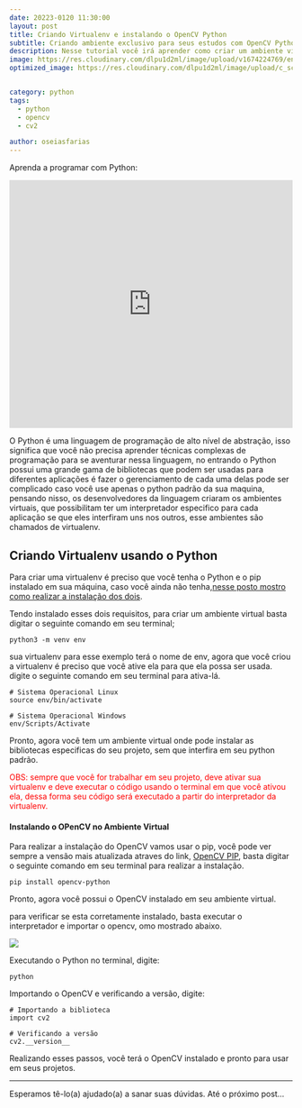 ```yaml
---
date: 20223-0120 11:30:00
layout: post
title: Criando Virtualenv e instalando o OpenCV Python
subtitle: Criando ambiente exclusivo para seus estudos com OpenCV Python.
description: Nesse tutorial você irá aprender como criar um ambiente virtual python para instalar o OpenCV Python.
image: https://res.cloudinary.com/dlpu1d2ml/image/upload/v1674224769/enghash/demo_kbwvvw.png
optimized_image: https://res.cloudinary.com/dlpu1d2ml/image/upload/c_scale,w_380/v1674224769/enghash/str_cmkjcl.png


category: python
tags:
  - python
  - opencv
  - cv2

author: oseiasfarias
---
```


Aprenda a programar com Python:

<iframe width="100%" height="440" src="https://www.youtube.com/embed/videoseries?list=PL5jigOsyxDtCGEdY1I0Ymmv4lOyUkWbm2" title="YouTube video player" frameborder="0" allow="accelerometer; autoplay; clipboard-write; encrypted-media; gyroscope; picture-in-picture" allowfullscreen></iframe>


O Python é uma linguagem de programação de alto nível de abstração, isso significa que você não precisa aprender técnicas complexas de programação para se aventurar nessa linguagem, no entrando o Python possui uma grande gama de bibliotecas que podem ser usadas para diferentes aplicações é fazer o gerenciamento de cada uma delas pode ser complicado caso você use apenas o python padrão da sua maquina, pensando nisso, os desenvolvedores da linguagem criaram os ambientes virtuais, que possibilitam ter um interpretador especifico para cada aplicação se que eles interfiram uns nos outros, esse ambientes são chamados de virtualenv.

## **Criando Virtualenv usando o Python**

Para criar uma virtualenv é preciso que você tenha o Python e o pip instalado em sua máquina, caso você ainda não tenha,<a href="https://pythonaltas.github.io/instalando-python-e-pip-no-ubuntu-debian-e-derivados/" target="_blank">nesse posto mostro como realizar a instalação dos dois</a>.

Tendo instalado esses dois requisitos, para criar um ambiente virtual basta digitar o seguinte comando em seu terminal;


```shell
python3 -m venv env
```

sua virtualenv para esse exemplo terá o nome de env, agora que você criou a virtualenv é preciso que você ative ela para que ela possa ser usada. digite o seguinte comando em seu terminal para ativa-lá.

```shell
# Sistema Operacional Linux
source env/bin/activate

# Sistema Operacional Windows
env/Scripts/Activate
```

Pronto, agora você tem um ambiente virtual onde pode instalar as bibliotecas especificas do seu projeto, sem que interfira em seu python padrão.

<span style="color:red">OBS: sempre que você for trabalhar em seu projeto, deve ativar sua virtualenv e deve executar o código usando o terminal em que você ativou ela, dessa forma seu código será executado a partir do interpretador da virtualenv.</span>


#### **Instalando o OPenCV no Ambiente Virtual**

Para realizar a instalação do OpenCV vamos usar o pip, você pode ver sempre a vensão mais atualizada atraves do link, <a href="https://pypi.org/project/opencv-python/" target="_blank">OpenCV PIP</a>, basta digitar o seguinte comando em seu terminal para realizar a instalação.

```shell
pip install opencv-python
```

Pronto, agora você possui o OpenCV instalado em seu ambiente virtual.

para verificar se esta corretamente instalado, basta executar o interpretador e importar o opencv, omo mostrado abaixo.

<div>
<img src="https://res.cloudinary.com/dlpu1d2ml/image/upload/v1674224769/enghash/demo_kbwvvw.png"/>
</div>

Executando o Python no terminal, digite:

```shell
python
```

Importando o OpenCV e verificando a versão, digite:

```shell
# Importando a biblioteca
import cv2

# Verificando a versão
cv2.__version__
```

Realizando esses passos, você terá o OpenCV instalado e pronto para usar em seus projetos.

---


Esperamos tê-lo(a) ajudado(a) a sanar suas dúvidas. Até o próximo post…



